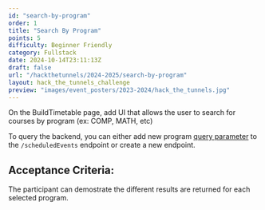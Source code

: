 ```yaml
---
id: "search-by-program"
order: 1
title: "Search By Program"
points: 5
difficulty: Beginner Friendly
category: Fullstack
date: 2024-10-14T23:11:13Z
draft: false
url: "/hackthetunnels/2024-2025/search-by-program"
layout: hack_the_tunnels_challenge
preview: "images/event_posters/2023-2024/hack_the_tunnels.jpg"
---
```



On the BuildTimetable page, add UI that allows the user to search for courses by program (ex: COMP, MATH, etc)

To query the backend, you can either add new program [query parameter](https://www.branch.io/glossary/query-parameters/#:~:text=Query%20parameters%20are%20a%20defined,web%20server%20when%20making%20requests.) to the `/scheduledEvents` endpoint or create a new endpoint.

## Acceptance Criteria:

The participant can demostrate the different results are returned for each selected program.
